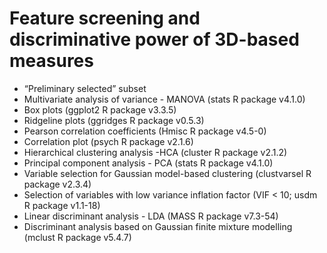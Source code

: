 # <b>Feature screening and discriminative power of 3D-based measures</b>
+ “Preliminary selected” subset
+ Multivariate analysis of variance - MANOVA (stats R package v4.1.0) 
+ Box plots (ggplot2 R package v3.3.5) 
+ Ridgeline plots (ggridges R package v0.5.3)
+ Pearson correlation coefficients (Hmisc R package v4.5-0)
+ Correlation plot (psych R package v2.1.6)
+ Hierarchical clustering analysis -HCA (cluster R package v2.1.2)
+ Principal component analysis - PCA (stats R package v4.1.0)
+ Variable selection for Gaussian model-based clustering (clustvarsel R package v2.3.4)
+ Selection of variables with low variance inflation factor (VIF < 10; usdm R package v1.1-18)
+ Linear discriminant analysis - LDA (MASS R package v7.3-54) 
+ Discriminant analysis based on Gaussian finite mixture modelling (mclust R package v5.4.7)
